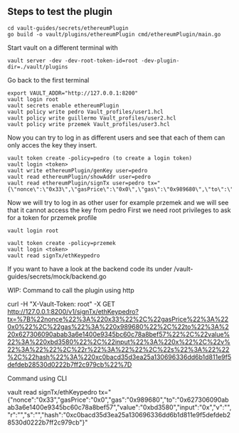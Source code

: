 ## Steps to test the plugin
```
cd vault-guides/secrets/ethereumPlugin
go build -o vault/plugins/ethereumPlugin cmd/ethereumPlugin/main.go
```

Start vault on a different terminal with 
```
vault server -dev -dev-root-token-id=root -dev-plugin-dir=./vault/plugins
```
Go back to the first terminal
```
export VAULT_ADDR="http://127.0.0.1:8200"
vault login root
vault secrets enable ethereumPlugin
vault policy write pedro Vault_profiles/user1.hcl 
vault policy write guillermo Vault_profiles/user2.hcl 
vault policy write przemek Vault_profiles/user3.hcl
```

Now you can try to log in as different users and see that each of them can only acces the key they insert.
```
vault token create -policy=pedro (to create a login token)
vault login <token>
vault write ethereumPlugin/genKey user=pedro
vault read ethereumPlugin/showAddr user=pedro
vault read ethereumPlugin/signTx user=pedro tx="{\"nonce\":\"0x33\",\"gasPrice\":\"0x0\",\"gas\":\"0x989680\",\"to\":\"0x627306090abab3a6e1400e9345bc60c78a8bef57\",\"value\":\"0xbd3580\",\"input\":\"0x\",\"v\":\"\",\"r\":\"\",\"s\":\"\",\"hash\":\"0xc0bacd35d3ea25a130696336dd6b1d811e9f5defdeb28530d0222b7ff2c979cb\"}"
```


Now we will try to log in as other user for example przemek and we will see that it cannot access the key from pedro
First we need root privileges to ask for a token for przemek profile
```
vault login root
```
```
vault token create -policy=przemek
vault login <token>
vault read signTx/ethKeypedro
```

If you want to have a look at the backend code its under /vault-guides/secrets/mock/backend.go


WIP: Command to call the plugin using http

curl -H "X-Vault-Token: root" -X GET  http://127.0.0.1:8200/v1/signTx/ethKeypedro?tx=%7B%22nonce%22%3A%220x33%22%2C%22gasPrice%22%3A%220x0%22%2C%22gas%22%3A%220x989680%22%2C%22to%22%3A%220x627306090abab3a6e1400e9345bc60c78a8bef57%22%2C%22value%22%3A%220xbd3580%22%2C%22input%22%3A%220x%22%2C%22v%22%3A%22%22%2C%22r%22%3A%22%22%2C%22s%22%3A%22%22%2C%22hash%22%3A%220xc0bacd35d3ea25a130696336dd6b1d811e9f5defdeb28530d0222b7ff2c979cb%22%7D

Command using CLI

vault read signTx/ethKeypedro tx="{\"nonce\":\"0x33\",\"gasPrice\":\"0x0\",\"gas\":\"0x989680\",\"to\":\"0x627306090abab3a6e1400e9345bc60c78a8bef57\",\"value\":\"0xbd3580\",\"input\":\"0x\",\"v\":\"\",\"r\":\"\",\"s\":\"\",\"hash\":\"0xc0bacd35d3ea25a130696336dd6b1d811e9f5defdeb28530d0222b7ff2c979cb\"}"
